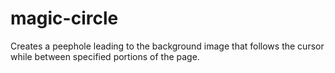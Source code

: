# magic-circle
Creates a peephole leading to the background image that follows the cursor while between specified portions of the page.
